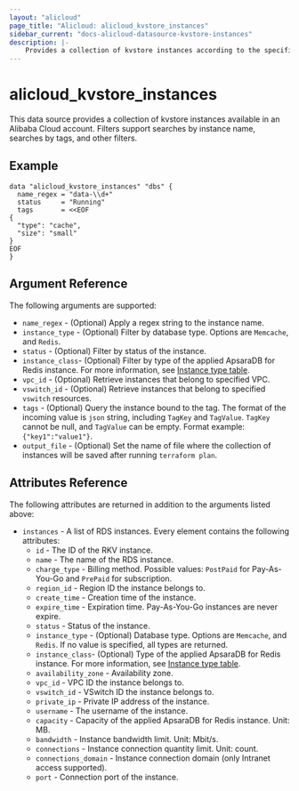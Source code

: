 ```yaml
---
layout: "alicloud"
page_title: "Alicloud: alicloud_kvstore_instances"
sidebar_current: "docs-alicloud-datasource-kvstore-instances"
description: |-
    Provides a collection of kvstore instances according to the specified filters.
---
```


# alicloud\_kvstore\_instances

This data source provides a collection of kvstore instances available in an Alibaba Cloud account.
Filters support searches by instance name, searches by tags, and other filters.

## Example

```
data "alicloud_kvstore_instances" "dbs" {
  name_regex = "data-\\d+"
  status     = "Running"
  tags       = <<EOF
{
  "type": "cache",
  "size": "small"
}
EOF
}
```

## Argument Reference

The following arguments are supported:

* `name_regex` - (Optional) Apply a regex string to the instance name.
* `instance_type` - (Optional) Filter by database type. Options are `Memcache`, and `Redis`. 
* `status` - (Optional) Filter by status of the instance.
* `instance_class`- (Optional) Filter by type of the applied ApsaraDB for Redis instance.
For more information, see [Instance type table](https://www.alibabacloud.com/help/doc-detail/61135.htm).
* `vpc_id` - (Optional) Retrieve instances that belong to specified VPC.
* `vswitch_id` - (Optional) Retrieve instances that belong to specified `vswitch` resources.
* `tags` - (Optional) Query the instance bound to the tag. The format of the incoming value is `json` string, including `TagKey` and `TagValue`. `TagKey` cannot be null, and `TagValue` can be empty. Format example: `{"key1":"value1"}`.
* `output_file` - (Optional) Set the name of file where the collection of instances will be saved after running `terraform plan`.

## Attributes Reference

The following attributes are returned in addition to the arguments listed above:

* `instances` - A list of RDS instances. Every element contains the following attributes:
  * `id` - The ID of the RKV instance.
  * `name` - The name of the RDS instance.
  * `charge_type` - Billing method. Possible values: `PostPaid` for  Pay-As-You-Go and `PrePaid` for subscription.
  * `region_id` - Region ID the instance belongs to.
  * `create_time` - Creation time of the instance.
  * `expire_time` - Expiration time. Pay-As-You-Go instances are never expire.
  * `status` - Status of the instance.
  * `instance_type` - (Optional) Database type. Options are `Memcache`, and `Redis`. If no value is specified, all types are returned.
  * `instance_class`- (Optional) Type of the applied ApsaraDB for Redis instance.
  For more information, see [Instance type table](https://www.alibabacloud.com/help/doc-detail/61135.htm).
  * `availability_zone` - Availability zone.
  * `vpc_id` - VPC ID the instance belongs to.
  * `vswitch_id` - VSwitch ID the instance belongs to.
  * `private_ip` - Private IP address of the instance.
  * `username` - The username of the instance.
  * `capacity` - Capacity of the applied ApsaraDB for Redis instance. Unit: MB.
  * `bandwidth` - Instance bandwidth limit. Unit: Mbit/s.
  * `connections` - Instance connection quantity limit. Unit: count.
  * `connections_domain` - Instance connection domain (only Intranet access supported).
  * `port` - Connection port of the instance.
  